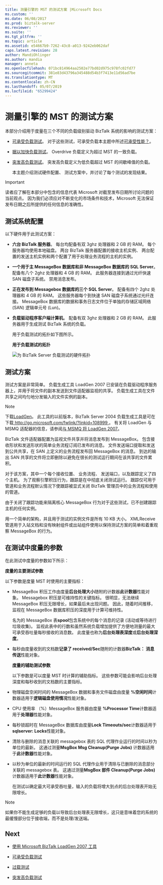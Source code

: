 ```yaml
---
title: 测量引擎的 MST 的测试方案 |Microsoft Docs
ms.custom: ''
ms.date: 06/08/2017
ms.prod: biztalk-server
ms.reviewer: ''
ms.suite: ''
ms.tgt_pltfrm: ''
ms.topic: article
ms.assetid: e54667b9-7262-43c8-a013-9242eb062daf
caps.latest.revision: 28
author: MandiOhlinger
ms.author: mandia
manager: anneta
ms.openlocfilehash: 071bc814964aa2502e77bd02d975c978fc02fd77
ms.sourcegitcommit: 381e83d43796a345488d54b3f7413e11d56ad7be
ms.translationtype: MT
ms.contentlocale: zh-CN
ms.lasthandoff: 05/07/2019
ms.locfileid: "65299424"
---
```

# <a name="test-scenarios-for-measuring-mst-of-the-engine"></a>测量引擎的 MST 的测试方案
本部分介绍用于度量在三个不同的负载级别驱动 BizTalk 系统的影响的测试方案：  
  
- [可承受负载测试](../core/sustainable-load-test.md)。 对于这些测试，可承受负载本主题中所述[可承受性能？](../core/what-is-sustainable-performance.md)。  
  
- [据以加快负载测试](../core/overdrive-load-test.md)。 Overdrive 负载定义为超过 MST 的一致负载。  
  
- [突发高负载测试](../core/floodgate-load-test.md)。 突发高负载定义为低负载超过 MST 的间歇峰值的负载。  
  
  本主题介绍测试硬件配置、 测试方案中，并讨论了每个测试的发现结果。  
  
> [!IMPORTANT]
>  读者应了解在本部分中包含的信息代表 Microsoft 对截至发布日期所讨论问题的当前观点。 因为我们必须应对不断变化的市场条件和技术，Microsoft 无法保证发布日期之后所提供的任何信息的准确性。  
  
## <a name="test-system-configuration"></a>测试系统配置  
 以下硬件用于此测试方案：  
  
- **六台 BizTalk 服务器**。 每台均配备有双 3ghz 处理器和 2 GB 的 RAM。 每个服务器均使用本地磁盘。 两台 BizTalk 服务器配置的接收主机实例、 两台配置的发送主机实例和两个配置了用于处理业务流程的主机的实例。  
  
- **一个用于主 MessageBox 数据库和非 MessageBox 数据库的 SQL Server**。 配备有八个 2ghz 处理器和 4 GB 的 RAM。 此服务器连接到通过光纤快速 SAN 磁盘子系统。 禁用消息发布。  
  
- **正在发布到 Messagebox 数据库的三个 SQL Server**。 配备有四个 2ghz 处理器和 4 GB 的 RAM。 这些服务器每个到快速 SAN 磁盘子系统通过光纤连接。 MessageBox 数据库的数据和事务日志文件位于单独的存储区域网络 (SAN) 逻辑单元号 (Lun)。  
  
- **负载驱动程序客户端计算机**。 配备有双 3ghz 处理器和 2 GB 的 RAM。 此服务器用于生成测试 BizTalk 系统的负载。  
  
  用于负载测试的拓扑如下图所示。  
  
  **用于负载测试的拓扑**  
  
  ![为 BizTalk Server 负载测试的硬件拓扑](../core/media/bts06-msttopology.gif "BTS06_MSTTopology")  
  
## <a name="the-test-scenario"></a>测试方案  
 测试方案是非常简单。 负载生成工具 LoadGen 2007 已安装在负载驱动程序服务器上，并用于将文件的副本发送到文件适配器监视的共享。 负载生成工具在文件共享之间均匀地分发输入的文件实例的副本。  
  
> [!NOTE]
>  下载[LoadGen](https://www.microsoft.com/download/details.aspx?id=14925)。 此工具的以前版本，BizTalk Server 2004 负载生成工具是可在下载[ http://go.microsoft.com/fwlink/?linkid=108999 ](http://go.microsoft.com/fwlink/?linkid=108999)。 有关将 LoadGen 与 MSMQ 适配器的信息，请参阅[与 MSMQ 将 LoadGen 2007](../core/using-loadgen-2007-with-msmq.md)。  
  
 BizTalk 文件适配器配置为监视文件共享并将消息发布到 MessageBox。 包含接收形状和发送形状的简单业务流程订阅已发布的消息。 文件发送端口提取和发送到公共共享，在 SAN 上定义的业务流程发布回 MessageBox 的消息。 到达的输出 SAN 共享的文件将立即删除以避免在很长的测试运行期间在该共享的文件累积。  
  
 对于该方案，其中一个每个接收位置、 业务流程、 发送端口，以及跟踪定义了四个主机。 为了观察引擎积压行为，跟踪是在中彻底关闭测试运行。 跟踪仅可用于管道和业务流程默认情况下使跟踪被显式关闭 BizTalk 管理员中的业务流程和使用的管道。  
  
 由于关闭了跟踪功能来隔离核心 MessageBox 行为对于这些测试，已不创建跟踪主机的任何实例。  
  
 用一个简单的架构，并且用于测试的实例文件是所有 10 KB 大小。 XMLReceive 管道用于入站文档和没有映射组件或出站组件使用以保持测试方案的简单和着重观察 MessageBox 的行为。  
  
## <a name="parameters-measured-in-the-test"></a>在测试中度量的参数  
 在此测试中度量的参数如下所示：  
  
 **度量的主要测试参数**  
  
 以下参数是度量 MST 时使用的主要指标：  
  
- MessageBox 积压工作由度量**后台处理大小**随附的计数器**此计数器**性能对象。 Messagebox 积压是可维持性的关键指标。 很明显，无法继续 MessageBox 积压无限增长，如果最后未出现问题。 因此，随着时间推移，监视在 MessageBox 数据库积压的深度用于计算可维持性。  
  
   名为的 MessageBox 表**spool**包含系统中的每个消息的记录 (活动或等待进行垃圾收集)。 监视此表中的行数和虽然系统负载增加提供了方便地测量的最大可承受吞吐量每秒接收的消息数。 此度量也称为**后台处理表深度**或**后台处理深度**。  
  
- 每秒由度量收到的文档数**记录了 received/Sec**随附的计数器**BizTalk： 消息传送**性能对象。  
  
  **度量的辅助测试参数**  
  
  以下参数是可以度量 MST 时计算的辅助指标。 这些参数可能会影响后台处理深度和每秒收到的文档数的主要指标。  
  
- 物理磁盘空闲时间的 MessageBox 数据和事务文件磁盘由度量 **%空闲时间**计数器适用于**逻辑磁盘使用情况**性能对象。  
  
- CPU 使用率 （%）MessageBox 服务器由度量 **%Processor Time**计数器适用于**处理器**性能对象。  
  
- 每秒锁超时在 MessageBox 数据库由度量**Lock Timeouts/sec**计数器适用于**sqlserver: Locks**性能对象。  
  
- 清除与删除的消息关联的 messagebox 表的 SQL 代理作业运行的时间以秒为单位的最新。 这通过测量**MsgBox Msg Cleanup(Purge Jobs)** 计数器适用于**此计数器**性能对象。  
  
- 以秒为单位的最新的时间运行的 SQL 代理作业用于清除与已删除的消息部分关联的 messagebox 表。 这通过测量**MsgBox 部件 Cleanup(Purge Jobs)** 计数器适用于**此计数器**性能对象。  
  
  在测试以确定最大可承受吞吐量，输入的负载将增大到点的后台处理表开始无限增长。  
  
> [!NOTE]
>  如果你不能生成足够的负载以导致后台处理表无限增长，这只是意味着您的系统的最缓慢部分位于接收端，而不是处理/发送端。  
  

## <a name="next"></a>Next
  
-   [使用 Microsoft BizTalk LoadGen 2007 工具](../core/using-the-microsoft-biztalk-loadgen-2007-tool.md)  
  
-   [可承受负载测试](../core/sustainable-load-test.md)  
  
-   [过载测试](../core/overdrive-load-test.md)  
  
-   [突发高负载测试](../core/floodgate-load-test.md)